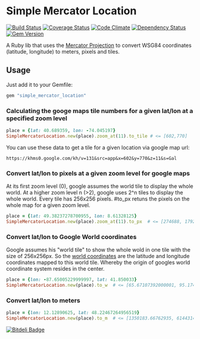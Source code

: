 # Simple Mercator Location

[![Build Status](https://travis-ci.org/romanlehnert/simple_mercator_location.png)](https://travis-ci.org/romanlehnert/simple_mercator_location)
[![Coverage Status](https://coveralls.io/repos/romanlehnert/simple_mercator_location/badge.png?branch=master)](https://coveralls.io/r/romanlehnert/simple_mercator_location?branch=master)
[![Code Climate](https://codeclimate.com/github/romanlehnert/simple_mercator_location.png)](https://codeclimate.com/github/romanlehnert/simple_mercator_location)
[![Dependency Status](https://gemnasium.com/romanlehnert/simple_mercator_location.png)](https://gemnasium.com/romanlehnert/simple_mercator_location)
[![Gem Version](https://badge.fury.io/rb/simple_mercator_location.png)](http://badge.fury.io/rb/simple_mercator_location)


A Ruby lib that uses the [Mercator Projection](https://en.wikipedia.org/wiki/Mercator_projection) to convert WSG84 coordinates (latitude, longitude) to meters, pixels and tiles. 

## Usage

Just add it to your Gemfile:

```ruby
gem "simple_mercator_location"
```


### Calculating the googe maps tile numbers for a given lat/lon at a specified zoom level
```ruby
place = {lat: 40.689359, lon: -74.045197}
SimpleMercatorLocation.new(place).zoom_at(11).to_tile # <= [602,770]
```
You can use these data to get a tile for a given location via google map url: 
```
https://khms0.google.com/kh/v=131&src=app&x=602&y=770&z=11&s=Gal
```


### Convert lat/lon to pixels at a given zoom level for google maps
At its first zoom level (0), google assumes the world tile to display the whole world. At a higher zoom level n (>2), google uses 2^n tiles to display the whole world. Every tile has 256x256 pixels. #to_px retuns the pixels on the whole map for a given zoom level.
```ruby
place = {lat: 49.38237278700955, lon: 8.61328125}
SimpleMercatorLocation.new(place).zoom_at(11).to_px  # <= [274688, 179200]
```


### Convert lat/lon to Google World coordinates
Google assumes his "world tile" to show the whole wold in one tile with the size of 256x256px. 
So the [world coordinates](https://developers.google.com/maps/documentation/javascript/examples/map-coordinates) 
are the latitude and longitude coordinates mapped to this world tile. Whereby the origin of googles world coordinate system resides in the center. 
```ruby
place = {lon: -87.65005229999997, lat: 41.850033}
SimpleMercatorLocation.new(place).to_w  # <= [65.67107392000001, 95.1748950436046]
```


### Convert lat/lon to meters
```ruby
place = {lon: 12.12890625, lat: 48.22467264956519}
SimpleMercatorLocation.new(place).to_m  # <= [1350183.66762935, 6144314.08167561]
```



[![Bitdeli Badge](https://d2weczhvl823v0.cloudfront.net/romanlehnert/simple_mercator_location/trend.png)](https://bitdeli.com/free "Bitdeli Badge")

